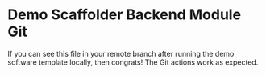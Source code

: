 # Demo Scaffolder Backend Module Git

If you can see this file in your remote branch after running the demo software template locally, then congrats! The Git actions work as expected.
